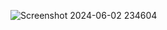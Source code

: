 ![Screenshot 2024-06-02 234604](https://github.com/mahiawasthi23/movie-api/assets/163404242/c6aa51a2-d795-45ce-8047-c4cd648bf5eb)

